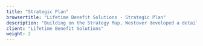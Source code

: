 ```yaml
---
title: "Strategic Plan"
browsertitle: "Lifetime Benefit Solutions - Strategic Plan"
description: "Building on the Strategy Map, Westover developed a detailed Strategic Plan."
client: "Lifetime Benefit Solutions"
weight: 2
---
```

